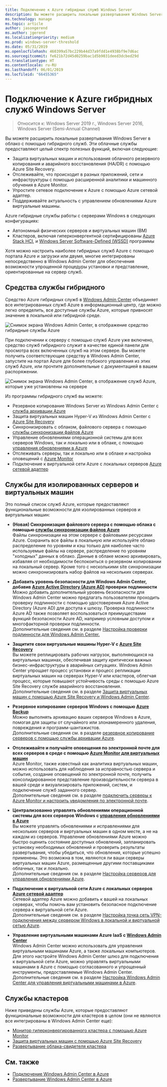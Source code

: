 ```yaml
---
title: Подключение к Azure гибридных служб Windows Server
description: Вы можете расширить локальные развертывания Windows Server в облако с помощью гибридного служб.
ms.technology: manage
ms.topic: article
author: jasongerend
ms.author: jgerend
ms.localizationpriority: medium
ms.prod: windows-server-threshold
ms.date: 05/31/2019
ms.openlocfilehash: 460399a57bc229b44d37a9fdd1e4938bf9e7d6ac
ms.sourcegitcommit: fe621b72d45d0259bac1d5b9031deed3dcbed29d
ms.translationtype: HT
ms.contentlocale: ru-RU
ms.lasthandoff: 06/01/2019
ms.locfileid: "66455365"
---
```

# <a name="connecting-windows-server-to-azure-hybrid-services"></a>Подключение к Azure гибридных служб Windows Server

>Относится к: Windows Server 2019 г., Windows Server 2016, Windows Server (Semi-Annual Channel)

Вы можете расширить локальные развертывания Windows Server в облако с помощью гибридного служб. Эти облачные службы предоставляют целый спектр полезных функций, включая следующие:

- Защита виртуальных машин и использования облачного резервного копирования и аварийного восстановления (HA/DR) с помощью Azure Site Recovery. 
- Отслеживайте, что происходит в разных приложений, сети и инфраструктуры с помощью расширенной аналитики и машинного обучения в Azure Monitor. 
- Упростите сетевое подключение к Azure с помощью Azure сетевой адаптер.
- Поддерживайте актуальность с управлением обновлениями Azure виртуальные машины.

Azure гибридные службы работы с серверами Windows в следующих конфигурациях:

- Автономный физических серверов и виртуальных машин (ВМ)
- Кластеров, включая гиперконвергентной сертифицированы [Azure Stack HCI](https://docs.microsoft.com/azure-stack/operator/azure-stack-hci-overview), и [Windows Server Software-Defined (WSSD)](https://www.microsoft.com/en-us/cloud-platform/software-defined-datacenter) программы

Хотя можно настроить наиболее гибридных служб Azure с помощью портала Azure и загрузки или двумя, многие интегрированы непосредственно в Windows Admin Center для обеспечения возможности упрощенной процедуры установки и представление, ориентированные на сервер служб.

## <a name="azure-hybrid-services-tool"></a>Средства службы гибридного

Средство Azure гибридных служб в [Windows Admin Center](../understand/windows-admin-center.md) объединяет все интегрированных служб Azure в информационный центр, где можно легко определить, все доступные службы Azure, которые привносят значение в локальной или гибридной среде. 

![Снимок экрана Windows Admin Center, в отображение средство гибридные службы Azure](../media/azure-services/ahs-discover.png)

При подключении к серверу с помощью служб Azure уже включено, средство служб гибридного служит в качестве единой панели для просмотра всех включенных служб на этом сервере. Вы можете получить соответствующие средству в Windows Admin Center, запустите на портал Azure для более глубокого управления из этих служб Azure, или прочтите дополнительные с документацией в вашем распоряжении. 

![Снимок экрана Windows Admin Center, в отображение служб Azure, которые уже установлены на сервере](../media/azure-services/ahs-dayN.png)

Из программы гибридного служб вы можете:
- Резервное копирование Windows Server из Windows Admin Center с [служба архивации Azure](azure-backup.md)
- Защита виртуальных машин Hyper-V из Windows Admin Center с [Azure Site Recovery](azure-site-recovery.md)
- Синхронизировать с облаком, файлового сервера с помощью [службы синхронизации файлов Azure](azure-file-sync.md)
- Управление обновлениями операционной системы для всех серверов Windows, так и локально или в облаке, с помощью [управления обновлениями в Azure](azure-update-management.md)
- Отслеживать серверы, так и локально или в облаке и настройка оповещений с [Azure Monitor](azure-monitor.md)
- Подключение к виртуальной сети Azure с локальных серверов [Azure сетевой адаптер](https://aka.ms/WACNetworkAdapter)

## <a name="services-for-stand-alone-servers-and-vms"></a>Службы для изолированных серверов и виртуальных машин

Это полный список служб Azure, которые предоставляют функциональные возможности для изолированных серверов и виртуальных машин:

- **(Новая) Синхронизация файлового сервера с помощью облака с помощью [службы синхронизации файлов Azure](https://aka.ms/afs)**  
Файлы синхронизации на этом сервере с файловыми ресурсами Azure. Сохранить все файлы в локальную или используйте облако распределение по уровням и кэш только для наиболее часто используемые файлы на сервере, распределение по уровням "холодных" данных в облако. Данные в облаке можно архивировать, избавляя от необходимости беспокоиться о резервном копировании на локальный сервер. Кроме того с несколькими site синхронизации можно синхронизировать набор файлов на нескольких серверах.

- **Добавить уровень безопасности для Windows Admin Center, добавив [Azure Active Directory (Azure AD)](https://azure.microsoft.com/services/active-directory/) проверки подлинности**  
Можно добавить дополнительный уровень безопасности для Windows Admin Center можно предлагать пользователям проходить проверку подлинности с помощью удостоверения Azure Active Directory (Azure AD) для доступа к шлюзу. Проверка подлинности Azure AD также позволяет воспользоваться преимуществами функций безопасности Azure AD, например условным доступом и многофакторной проверки подлинности.  
Дополнительные сведения см. в разделе [Настройка проверки подлинности для Windows Admin Center.](../configure/user-access-control.md#azure-active-directory)  

- **Защитите свои виртуальные машины Hyper-V с [Azure Site Recovery](https://docs.microsoft.com/azure/site-recovery/site-recovery-overview)**  
Вы можете реплицировать рабочих нагрузок, выполняющихся на виртуальных машинах, обеспечивая защиту критически важных бизнес-инфраструктуры в аварийных ситуациях. Windows Admin Center упрощает процесс установки и процесс репликации виртуальных машин на серверах Hyper-V или кластеров, облегчая процесс, которые повышают устойчивость среды с помощью Azure Site Recovery службе аварийного восстановления.  
Дополнительные сведения см. в разделе [Защита виртуальных машин с помощью Azure Site Recovery и Windows Admin Center](azure-site-recovery.md).

- **Резервное копирование серверов Windows с помощью [Azure Backup](https://docs.microsoft.com/azure/backup/backup-overview)**  
Можно выполнять архивацию ваших серверов Windows в Azure, помогая для защиты от случайного или злонамеренного удаления, повреждения и программ-шантажистов.  
Дополнительные сведения см. в разделе [резервное копирование серверов с помощью службы архивации Azure](azure-backup.md).

- **Отслеживайте и получайте оповещения по электронной почте для всех серверов в среде с помощью [Azure Monitor для виртуальных машин](https://docs.microsoft.com/azure/azure-monitor/insights/vminsights-overview)**  
Azure Monitor, также известный как аналитика виртуальных машин, можно использовать для наблюдения за исправностью сервера и события, создание оповещений по электронной почте, получить консолидированное представление производительности сервера в вашей среде и визуализировать приложений, систем, и подключение служб заданного сервер.  
Дополнительные сведения см. в разделе [подключить серверы к Azure Monitor и настроить уведомления по электронной почте](azure-monitor.md).

- **Централизованно управлять обновлениями операционной системы для всех серверов Windows с [управления обновлениями в Azure](https://docs.microsoft.com/azure/automation/automation-update-management)**  
Вы можете управлять обновлениями и исправлениями для нескольких серверов и виртуальных машин в одном месте, а не на каждом из серверов. Управление обновлениями Azure можно быстро оценить состояние доступных обновлений, запланировать установку необходимых обновлений и проверить результаты развертывания, чтобы убедиться, что обновления, которые успешно применены. Это возможна в том, являются ли ваши серверы виртуальных машин Azure, размещенные другими поставщиками облачных, так и локально.  
Дополнительные сведения см. в разделе [Настройка серверов для управления обновлениями Azure](azure-update-management.md).

- **Подключение к виртуальной сети Azure с локальных серверов [Azure сетевой адаптер](https://aka.ms/WACNetworkAdapter)**  
Сетевой адаптер Azure можно добавить к вашей на локальных серверах, чтобы помочь вам установить безопасное подключение сервера к виртуальной сети Azure.  
Дополнительные сведения см. в разделе [Настройка точка сеть VPN-подключения между сервером Windows в локальной и виртуальной сетью Azure](https://aka.ms/WACNetworkAdapter).

- **Управление виртуальными машинами Azure IaaS с [Windows Admin Center](manage-azure-vms.md)**  
Windows Admin Center можно использовать для управления виртуальными машинами Azure, а также локальных компьютеров. Для этого настройте Windows Admin Center шлюз для подключения к виртуальной сети Azure, можно управлять виртуальными машинами в Azure с помощью согласованного и упрощенный инструменты, предоставляемые Windows Admin Center. Дополнительные сведения см. в разделе [Настройка Windows Admin Center для управления виртуальными машинами в Azure](manage-azure-vms.md).

## <a name="services-for-clusters"></a>Службы кластеров

Ниже приведены службы Azure, которые предоставляют функциональные возможности для кластеров в целом (они не являются все интегрированы в Windows Admin Center еще):

- [Монитор гиперконвергированного кластера с помощью Azure Monitor](../../../storage/storage-spaces/configure-azure-monitor.md)
- [Защита виртуальных машин с помощью Azure Site Recovery](azure-site-recovery.md)
- [Развертывание облака-свидетеля кластера](../../../failover-clustering/deploy-cloud-witness.md)

## <a name="see-also"></a>См. также

- [Подключение Windows Admin Center в Azure](azure-integration.md)
- [Развертывание Windows Admin Center в Azure](deploy-wac-in-azure.md)